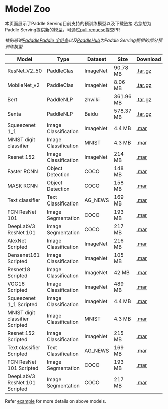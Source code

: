# Model Zoo

本页面展示了Paddle Serving目前支持的预训练模型以及下载链接
若您想为Paddle Serving提供新的模型，可通过[pull requese](https://github.com/PaddlePaddle/Serving/pulls)提交PR

*特别感谢[PadddlePaddle 全链条](https://www.paddlepaddle.org.cn/wholechain)以及[PaddleHub](https://www.paddlepaddle.org.cn/hub)为Paddle Serving提供的部分预训练模型*


| Model | Type | Dataset | Size | Download | Sample Input| Model mode |
| --- | --- | --- | --- | --- | --- | --- |
| ResNet_V2_50 | PaddleClas | ImageNet | 90.78 MB | [.tar.gz](https://paddle-serving.bj.bcebos.com/paddle_hub_models/image/ImageClassification/resnet_v2_50_imagenet.tar.gz) | [daisy.jpg](../examples/PaddleClas/resnet_v2_50/daisy.jpg) |Eager|
| MobileNet_v2 | PaddleClas | ImageNet | 8.06 MB | [.tar.gz](https://paddle-serving.bj.bcebos.com/paddle_hub_models/image/ImageClassification/mobilenet_v2_imagenet.tar.gz) | [daisy.jpg](../examples/PaddleClas/mobilenet/daisy.jpg) |Eager|
| Bert | PaddleNLP | zhwiki | 361.96 MB | [.tar.gz](https://paddle-serving.bj.bcebos.com/paddle_hub_models/text/SemanticModel/bert_chinese_L-12_H-768_A-12.tar.gz) | [data-c.txt](../examples/PaddleNLP/data-c.txt) |Eager|
| Senta | PaddleNLP | Baidu | 578.37 MB | [.tar.gz](https://paddle-serving.bj.bcebos.com/paddle_hub_models/text/SentimentAnalysis/senta_bilstm.tar.gz) |  |Eager|
| Squeezenet 1_1 | Image Classification | ImageNet | 4.4 MB | [.mar](https://torchserve.pytorch.org/mar_files/squeezenet1_1.mar) | [kitten.jpg](../examples/image_classifier/kitten.jpg) |Eager|
| MNIST digit classifier | Image Classification | MNIST | 4.3 MB | [.mar](https://torchserve.pytorch.org/mar_files/mnist_v2.mar) | [0.png](../examples/image_classifier/mnist/test_data/0.png) |Eager|
| Resnet 152 |Image Classification | ImageNet | 214 MB | [.mar](https://torchserve.pytorch.org/mar_files/resnet-152-batch_v2.mar) | [kitten.jpg](../examples/image_classifier/kitten.jpg) |Eager|
| Faster RCNN | Object Detection | COCO | 148 MB | [.mar](https://torchserve.pytorch.org/mar_files/fastrcnn.mar) | [persons.jpg](../examples/object_detector/persons.jpg) |Eager|
| MASK RCNN | Object Detection | COCO | 158 MB | [.mar](https://torchserve.pytorch.org/mar_files/maskrcnn.mar) | [persons.jpg](../examples/object_detector/persons.jpg) |Eager|
| Text classifier | Text Classification | AG_NEWS | 169 MB | [.mar](https://torchserve.pytorch.org/mar_files/my_text_classifier_v4.mar) | [sample_text.txt](../examples/text_classification/sample_text.txt) |Eager|
| FCN ResNet 101 | Image Segmentation | COCO | 193 MB | [.mar](https://torchserve.pytorch.org/mar_files/fcn_resnet_101.mar) | [persons.jpg](../examples/image_segmenter/persons.jpg) |Eager|
| DeepLabV3 ResNet 101 | Image Segmentation | COCO | 217 MB | [.mar](https://torchserve.pytorch.org/mar_files/deeplabv3_resnet_101_eager.mar) | [persons.jpg](https://github.com/pytorch/serve/blob/master/examples/image_segmenter/persons.jpg) |Eager|
| AlexNet Scripted | Image Classification | ImageNet | 216 MB | [.mar](https://torchserve.pytorch.org/mar_files/alexnet_scripted.mar) | [kitten.jpg](../examples/image_classifier/kitten.jpg) |Torchscripted |
| Densenet161 Scripted| Image Classification | ImageNet | 105 MB | [.mar](https://torchserve.pytorch.org/mar_files/densenet161_scripted.mar) | [kitten.jpg](../examples/image_classifier/kitten.jpg) |Torchscripted |
| Resnet18 Scripted| Image Classification | ImageNet | 42 MB | [.mar](https://torchserve.pytorch.org/mar_files/resnet-18_scripted.mar) | [kitten.jpg](../examples/image_classifier/kitten.jpg) |Torchscripted |
| VGG16 Scripted| Image Classification | ImageNet | 489 MB | [.mar](https://torchserve.pytorch.org/mar_files/vgg16_scripted.mar) | [kitten.jpg](../examples/image_classifier/kitten.jpg) |Torchscripted |
| Squeezenet 1_1 Scripted | Image Classification | ImageNet | 4.4 MB | [.mar](https://torchserve.pytorch.org/mar_files/squeezenet1_1_scripted.mar) | [kitten.jpg](../examples/image_classifier/kitten.jpg) |Torchscripted |
| MNIST digit classifier Scripted | Image Classification | MNIST | 4.3 MB | [.mar](https://torchserve.pytorch.org/mar_files/mnist_scripted_v2.mar) | [0.png](../examples/image_classifier/mnist/test_data/0.png) |Torchscripted |
| Resnet 152 Scripted |Image Classification | ImageNet | 215 MB | [.mar](https://torchserve.pytorch.org/mar_files/resnet-152-scripted_v2.mar) | [kitten.jpg](../examples/image_classifier/kitten.jpg) |Torchscripted |
| Text classifier Scripted | Text Classification | AG_NEWS | 169 MB | [.mar](https://torchserve.pytorch.org/mar_files/my_text_classifier_scripted_v3.mar) | [sample_text.txt](../examples/text_classification/sample_text.txt) |Torchscripted |
| FCN ResNet 101 Scripted | Image Segmentation | COCO | 193 MB | [.mar](https://torchserve.pytorch.org/mar_files/fcn_resnet_101_scripted.mar) | [persons.jpg](../examples/image_segmenter/persons.jpg) |Torchscripted |
| DeepLabV3 ResNet 101 Scripted | Image Segmentation | COCO | 217 MB | [.mar](https://torchserve.pytorch.org/mar_files/deeplabv3_resnet_101_scripted.mar) | [persons.jpg](https://github.com/pytorch/serve/blob/master/examples/image_segmenter/persons.jpg) |Torchscripted |

Refer [example](../examples) for more details on above models.
